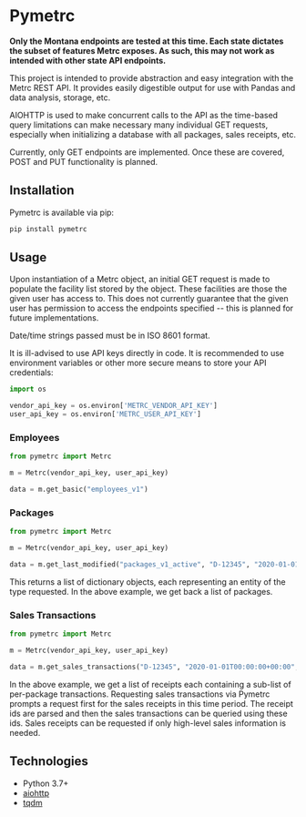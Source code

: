 # Pymetrc

**Only the Montana endpoints are tested at this time. Each state dictates the subset of features Metrc exposes. As such, this may not work as intended with other state API endpoints.**

This project is intended to provide abstraction and easy integration with the Metrc REST API. It provides easily digestible output for use with Pandas and data analysis, storage, etc.

AIOHTTP is used to make concurrent calls to the API as the time-based query limitations can make necessary many individual GET requests, especially when initializing a database with all packages, sales receipts, etc.

Currently, only GET endpoints are implemented. Once these are covered, POST and PUT functionality is planned.

## Installation

Pymetrc is available via pip:

```sh
pip install pymetrc
```

## Usage

Upon instantiation of a Metrc object, an initial GET request is made to populate the facility list stored by the object. These facilities are those the given user has access to. This does not currently guarantee that the given user has permission to access the endpoints specified -- this is planned for future implementations.

Date/time strings passed must be in ISO 8601 format.

It is ill-advised to use API keys directly in code. It is recommended to use environment variables or other more secure means to store your API credentials:

```py
import os

vendor_api_key = os.environ['METRC_VENDOR_API_KEY']
user_api_key = os.environ['METRC_USER_API_KEY']
```

### Employees

```py
from pymetrc import Metrc

m = Metrc(vendor_api_key, user_api_key)

data = m.get_basic("employees_v1")
```

### Packages

```py
from pymetrc import Metrc

m = Metrc(vendor_api_key, user_api_key)

data = m.get_last_modified("packages_v1_active", "D-12345", "2020-01-01T00:00:00+00:00", "2021-01-01T00:00:00+00:00")
```

This returns a list of dictionary objects, each representing an entity of the type requested. In the above example, we get back a list of packages.

### Sales Transactions

```py
from pymetrc import Metrc

m = Metrc(vendor_api_key, user_api_key)

data = m.get_sales_transactions("D-12345", "2020-01-01T00:00:00+00:00", "2021-01-01T00:00:00+00:00")
```

In the above example, we get a list of receipts each containing a sub-list of per-package transactions. Requesting sales transactions via Pymetrc prompts a request first for the sales receipts in this time period. The receipt ids are parsed and then the sales transactions can be queried using these ids. Sales receipts can be requested if only high-level sales information is needed.

## Technologies
- Python 3.7+
- [aiohttp](https://github.com/aio-libs/aiohttp)
- [tqdm](https://github.com/tqdm/tqdm)
